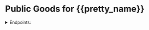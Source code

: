 # Public Goods for {{pretty_name}}

<details>
<summary>Endpoints:</summary>
<br>
RPC: [{{endpoints.rpc}}]({{endpoints.rpc}})<br>
REST: [{{endpoints.rest}}]({{endpoints.rest}})<br>
GRPC: [{{endpoints.grpc}}]({{endpoints.grpc}})
</details>